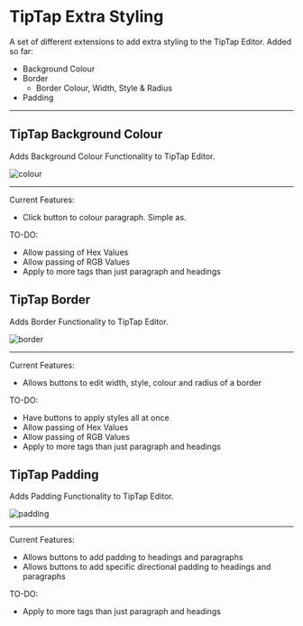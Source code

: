 # TipTap Extra Styling
A set of different extensions to add extra styling to the TipTap Editor.
Added so far:
- Background Colour
- Border
  - Border Colour, Width, Style & Radius
- Padding
___

## TipTap Background Colour
Adds Background Colour Functionality to TipTap Editor.

![colour](https://user-images.githubusercontent.com/14131644/163864828-d0c374e7-f5cb-4fd3-853c-a63eabf42adf.png)

___

Current Features:
- Click button to colour paragraph. Simple as.

TO-DO:
- Allow passing of Hex Values
- Allow passing of RGB Values
- Apply to more tags than just paragraph and headings

## TipTap Border
Adds Border Functionality to TipTap Editor.

![border](https://user-images.githubusercontent.com/14131644/164736927-3592f441-3ade-4c44-a7bb-2794a33a42bb.png)

___

Current Features:
- Allows buttons to edit width, style, colour and radius of a border 

TO-DO:
- Have buttons to apply styles all at once
- Allow passing of Hex Values
- Allow passing of RGB Values
- Apply to more tags than just paragraph and headings

## TipTap Padding
Adds Padding Functionality to TipTap Editor.

![padding](https://user-images.githubusercontent.com/14131644/165165784-0554054a-c139-4ccb-b30d-da728f3fa994.png)

___

Current Features:
- Allows buttons to add padding to headings and paragraphs
- Allows buttons to add specific directional padding to headings and paragraphs

TO-DO:
- Apply to more tags than just paragraph and headings

